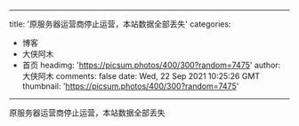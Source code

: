 
---
title: '原服务器运营商停止运营，本站数据全部丢失'
categories: 
 - 博客
 - 大侠阿木
 - 首页
headimg: 'https://picsum.photos/400/300?random=7475'
author: 大侠阿木
comments: false
date: Wed, 22 Sep 2021 10:25:26 GMT
thumbnail: 'https://picsum.photos/400/300?random=7475'
---

<div>   
原服务器运营商停止运营，本站数据全部丢失  
</div>
            